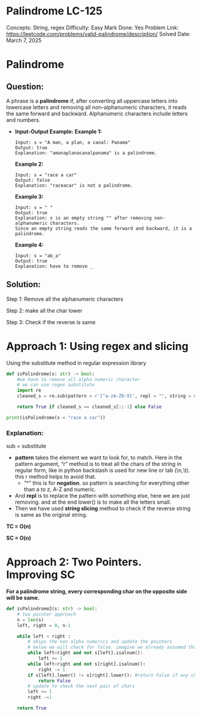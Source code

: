 # Palindrome LC-125

Concepts: String, regex
Difficulty: Easy
Mark Done: Yes
Problem Link: https://leetcode.com/problems/valid-palindrome/description/
Solved Date: March 7, 2025

# Palindrome

## Question:

A phrase is a **palindrome** if, after converting all uppercase letters into lowercase letters and removing all non-alphanumeric characters, it reads the same forward and backward. Alphanumeric characters include letters and numbers.

- **Input-Output Example:**
  **Example 1:**
  ```
  Input: s = "A man, a plan, a canal: Panama"
  Output: true
  Explanation: "amanaplanacanalpanama" is a palindrome.

  ```
  **Example 2:**
  ```
  Input: s = "race a car"
  Output: false
  Explanation: "raceacar" is not a palindrome.

  ```
  **Example 3:**
  ```
  Input: s = " "
  Output: true
  Explanation: s is an empty string "" after removing non-alphanumeric characters.
  Since an empty string reads the same forward and backward, it is a palindrome.
  ```
  **Example 4:**
  ```
  Input: s = "ab_a"
  Output: true
  Explanation: have to remove _
  ```

## Solution:

Step 1: Remove all the alphanumeric characters

Step 2: make all the char lower

Step 3: Check if the reverse is same

# Approach 1: Using regex and slicing

Using the substitute method in regular expression library

```python
def isPalindrome(s: str) -> bool:
    #we have to remove all alpha numeric character
    # we can use regex substitute
    import re
    cleaned_s = re.sub(pattern = r'[^a-zA-Z0-9]', repl = "", string = s).lower()

    return True if cleaned_s == cleaned_s[::-1] else False

print(isPalindrome(s = "race a car"))
```

### Explanation:

sub = substitute

- **pattern** takes the element we want to look for, to match. Here in the pattern argument, “r” method is to treat all the chars of the string in regular form, like in python backslash is used for new line or tab (\n,\t). this r method helps to avoid that.
  - “^” this is for **negation**. so pattern is searching for everything other than a to z, A-Z and numeric.
- And **repl** is to replace the pattern with something else, here we are just removing. and at the end lower() is to make all the letters small.
- Then we have used **string slicing** method to check if the reverse string is same as the original string.

**TC = O(n)**

**SC = O(n)**

# Approach 2: Two Pointers. Improving SC

**For a palindrome string, every corresponding char on the opposite side will be same.**

```python
def isPalindrome2(s: str) -> bool:
    # two pointer approach
    n = len(s)
    left, right = 0, n-1

    while left < right :
        # skips the non alpha numerics and update the pointers
        # below we will check for false. imagine we already assumed that it's Palindrome
        while left<right and not s[left].isalnum():
            left += 1
        while left<right and not s[right].isalnum():
            right -= 1
        if s[left].lower() != s[right].lower(): #return False if any char doesn't match
            return False
        # update to check the next pair of chars
        left += 1
        right -=1

    return True
```

